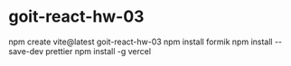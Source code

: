 # goit-react-hw-03

npm create vite@latest goit-react-hw-03
npm install formik
npm install --save-dev prettier
npm install -g vercel
